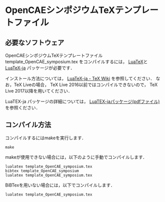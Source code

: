 # OpenCAEシンポジウムTeXテンプレートファイル

## 必要なソフトウェア
OpenCAEシンポジウムTeXテンプレートファイル
template_OpenCAE_symposium.tex
をコンパイルするには，
[LuaTeX](http://www.luatex.org/)と
[LuaTeX-ja](https://ja.osdn.net/projects/luatex-ja/wiki/FrontPage)
パッケージが必要です．

インストール方法については，
[LuaTeX-ja - TeX Wiki](https://texwiki.texjp.org/?LuaTeX-ja)
を参照してください．
なお，TeX Liveの場合，
TeX Live 2016以前ではコンパイルできないので，
TeX Live 2017以降を用いてください．

LuaTEX-ja パッケージの詳細については，
[LuaTEX-jaパッケージ(pdfファイル)](http://mirrors.ibiblio.org/CTAN/macros/luatex/generic/luatexja/doc/luatexja-ja.pdf)
を参照ください．

## コンパイル方法

コンパイルするにはmakeを実行します．

```
make
```

makeが使用できない場合には，以下のように手動でコンパイルします．

```
lualatex template_OpenCAE_symposium.tex
bibtex template_OpenCAE_symposium
lualatex template_OpenCAE_symposium.tex

```

BiBTexを用いない場合には，以下でコンパイルします．

```
lualatex template_OpenCAE_symposium.tex

```
